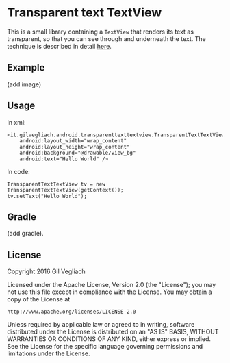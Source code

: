 Transparent text TextView
=========================
This is a small library containing a `TextView` that renders its text as 
transparent, so that you can see through and underneath the text. The
technique is described in detail [here](http://gilvegliach.it/?id=3).

Example
-------
(add image)

Usage
------
In xml:

    <it.gilvegliach.android.transparenttexttextview.TransparentTextTextView
        android:layout_width="wrap_content"
        android:layout_height="wrap_content"
        android:background="@drawable/view_bg"
        android:text="Hello World" />

In code:
    
    TransparentTextTextView tv = new TransparentTextTextView(getContext());
    tv.setText("Hello World");
    
Gradle
------
(add gradle).

License
-------
Copyright 2016 Gil Vegliach

Licensed under the Apache License, Version 2.0 (the "License");
you may not use this file except in compliance with the License.
You may obtain a copy of the License at

    http://www.apache.org/licenses/LICENSE-2.0

Unless required by applicable law or agreed to in writing, software
distributed under the License is distributed on an "AS IS" BASIS,
WITHOUT WARRANTIES OR CONDITIONS OF ANY KIND, either express or implied.
See the License for the specific language governing permissions and
limitations under the License.

